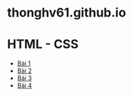 # thonghv61.github.io
# HTML - CSS
* [Bài 1](thonghv61.github.io/Bai1)
* [Bài 2](thonghv61.github.io/Bai2)
* [Bài 3](thonghv61.github.io/Bai3)
* [Bài 4](thonghv61.github.io/Bai4)


